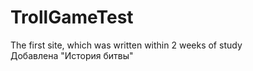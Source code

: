 # TrollGameTest
 The first site, which was written within 2 weeks of study
<br> Добавлена "История битвы" 
